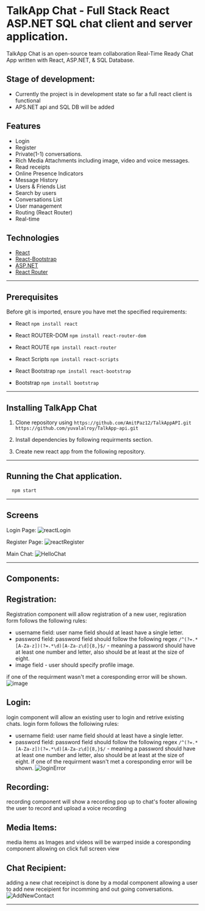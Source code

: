 # TalkApp Chat - Full Stack React ASP.NET SQL chat client and server application.

TalkApp Chat is an open-source team collaboration Real-Time Ready Chat App written with React, ASP.NET, & SQL Database.

## Stage of development:
- Currently the project is in development state so far a full react client is functional
- APS.NET api and SQL DB will be added 

## Features
- Login
- Register
- Private(1-1) conversations.
- Rich Media Attachments including image, video and voice messages. 
- Read receipts
- Online Presence Indicators
- Message History
- Users & Friends List
- Search by users
- Conversations List
- User management
- Routing (React Router)
- Real-time
  
 ## Technologies
* [React](https://github.com/facebook/react)
* [React-Bootstrap](https://react-bootstrap.github.io/)
* [ASP.NET](https://dotnet.microsoft.com/en-us/apps/aspnet)
* [React Router](https://reactrouter.com/docs/en/v6)


<hr/> 

## Prerequisites

Before git is imported, ensure you have met the specified requirements:

- React `npm install react`

- React ROUTER-DOM `npm install react-router-dom`

- React ROUTE `npm install react-router`

- React Scripts `npm install react-scripts`

- React Bootstrap `npm install react-bootstrap`

- Bootstrap `npm install bootstrap`

___

## Installing TalkApp Chat 

1. Clone repository using `https://github.com/AmitPaz12/TalkAppAPI.git` `https://github.com/yuvalalroy/TalkApp-api.git`

2. Install dependencies by following requirments section.

3. Create new react app from the following repository.
___

## Running the Chat application.

```javascript
  npm start
```
___

## Screens

Login Page:
![reactLogin](https://user-images.githubusercontent.com/92422861/189529623-b508bad7-4b7e-4f6d-9d50-942f69f19a89.png)

Register Page:
![reactRegister](https://user-images.githubusercontent.com/92422861/189529640-3b5211e1-9d9c-4a60-aed1-c030aee8e771.png)

Main Chat:
![HelloChat](https://user-images.githubusercontent.com/92422861/189529666-0bc64b34-8e9b-4d43-8ea0-b404c638aa51.png)

---

## Components:
 ## Registration:
 Registration component will allow registration of a new user, regisration form follows the following rules:
 - username field: user name field should at least have a single letter.
 - password field: password field should follow the following regex `/^(?=.*[A-Za-z])(?=.*\d)[A-Za-z\d]{8,}$/` - meaning a password should have at least one number and letter, also should be at least at the size of eight.
 - image field - user should specify profile image.
 
 if one of the requirment wasn't met a coresponding error will be shown.
 ![image](https://user-images.githubusercontent.com/92247226/165350130-2eacfc6d-f8c8-413a-90b0-bdce64002326.png)
 
  ## Login:
  login component will allow an existing user to login and retrive existing chats.
  login form follows the folloiwing rules:
   - username field: user name field should at least have a single letter.
 - password field: password field should follow the following regex `/^(?=.*[A-Za-z])(?=.*\d)[A-Za-z\d]{8,}$/` - meaning a password should have at least one number and letter, also should be at least at the size of eight.
   if one of the requirment wasn't met a coresponding error will be shown.
   ![loginError](https://user-images.githubusercontent.com/92422861/189529716-a836f16b-aa31-4db8-bace-80285dec5a27.png)

  ## Recording:
  recording component will show a recording pop up to chat's footer allowing the user to record and upload a voice recording

  ## Media Items:
  media items as Images and videos will be warrped inside a coresponding component allowing on click full screen view

  ## Chat Recipient:
  adding a new chat receipinct is done by a modal component allowing a user to add new receipient for incomming and out going conversations.
  ![AddNewContact](https://user-images.githubusercontent.com/92422861/189529767-9307caf4-1751-4973-9ebd-ddd6eacd7609.png)


---
